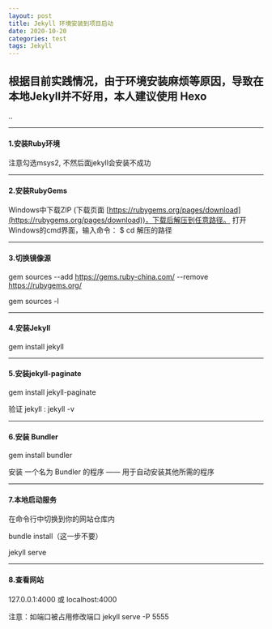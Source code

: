 ```yaml
---
layout: post
title: Jekyll 环境安装到项目启动
date: 2020-10-20
categories: test
tags: Jekyll 
---
```


## 根据目前实践情况，由于环境安装麻烦等原因，导致在本地Jekyll并不好用，本人建议使用 Hexo
..

---
#### 1.安装Ruby环境

注意勾选msys2, 不然后面jekyll会安装不成功

---
#### 2.安装RubyGems
 
Windows中下载ZIP (下载页面 [https://rubygems.org/pages/download](https://rubygems.org/pages/download))，下载后解压到任意路径。
打开Windows的cmd界面，输入命令： $ cd 解压的路径


---
#### 3.切换镜像源

gem sources --add https://gems.ruby-china.com/ --remove https://rubygems.org/

gem sources -l


---
#### 4.安装Jekyll
 
gem install jekyll


---
#### 5.安装jekyll-paginate
 

gem install jekyll-paginate

验证 jekyll :  jekyll -v


---
#### 6.安装 Bundler
 

gem install bundler 

安装 一个名为 Bundler 的程序 —— 用于自动安装其他所需的程序


---
#### 7.本地启动服务
在命令行中切换到你的网站仓库内

bundle install（这一步不要）

jekyll serve 


---
#### 8.查看网站
 127.0.0.1:4000 或 localhost:4000

注意：如端口被占用修改端口 jekyll serve -P 5555
